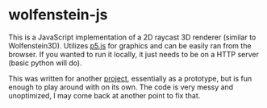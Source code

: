 # wolfenstein-js

This is a JavaScript implementation of a 2D raycast 3D renderer (similar to Wolfenstein3D). Utilizes [p5.js](p5js.org) for graphics and can be easily ran from the browser. If you wanted to run it locally, it just needs to be on a HTTP server (basic python will do).

This was written for another [project](https://github.com/CalebMostyn/wolfenstein-fpga), essentially as a prototype, but is fun enough to play around with on its own. The code is very messy and unoptimized, I may come back at another point to fix that.
